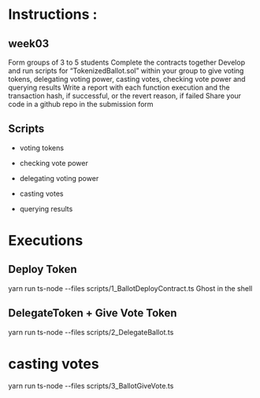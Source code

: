 # Instructions : 
## week03
Form groups of 3 to 5 students
Complete the contracts together
Develop and run scripts for “TokenizedBallot.sol” within your group to give voting tokens, delegating voting power, casting votes, checking vote power and querying results
Write a report with each function execution and the transaction hash, if successful, or the revert reason, if failed
Share your code in a github repo in the submission form

## Scripts
- voting tokens
- checking vote power
- delegating voting power

- casting votes
- querying results

# Executions

## Deploy Token

yarn run ts-node --files scripts/1_BallotDeployContract.ts Ghost in the shell

## DelegateToken + Give Vote Token

yarn run ts-node --files scripts/2_DelegateBallot.ts

# casting votes

yarn run ts-node --files scripts/3_BallotGiveVote.ts

